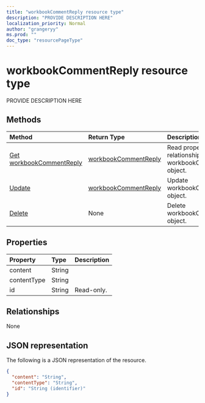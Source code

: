 ```yaml
---
title: "workbookCommentReply resource type"
description: "PROVIDE DESCRIPTION HERE"
localization_priority: Normal
author: "grangeryy"
ms.prod: ""
doc_type: "resourcePageType"
---
```


# workbookCommentReply resource type

PROVIDE DESCRIPTION HERE

## Methods

| Method       | Return Type | Description |
|:-------------|:------------|:------------|
| [Get workbookCommentReply](../api/workbookcommentreply-get.md) | [workbookCommentReply](workbookcommentreply.md) | Read properties and relationships of workbookCommentReply object. |
| [Update](../api/workbookcommentreply-update.md) | [workbookCommentReply](workbookcommentreply.md) | Update workbookCommentReply object. |
| [Delete](../api/workbookcommentreply-delete.md) | None | Delete workbookCommentReply object. |

## Properties

| Property     | Type        | Description |
|:-------------|:------------|:------------|
|content|String||
|contentType|String||
|id|String| Read-only.|

## Relationships

None

## JSON representation

The following is a JSON representation of the resource.

<!-- {
  "blockType": "resource",
  "optionalProperties": [

  ],
  "@odata.type": "microsoft.graph.workbookCommentReply",
  "baseType": "",
  "keyProperty": "id"
}-->

```json
{
  "content": "String",
  "contentType": "String",
  "id": "String (identifier)"
}
```

<!-- uuid: 16cd6b66-4b1a-43a1-adaf-3a886856ed98
2019-02-04 14:57:30 UTC -->
<!-- {
  "type": "#page.annotation",
  "description": "workbookCommentReply resource",
  "keywords": "",
  "section": "documentation",
  "tocPath": ""
}-->
